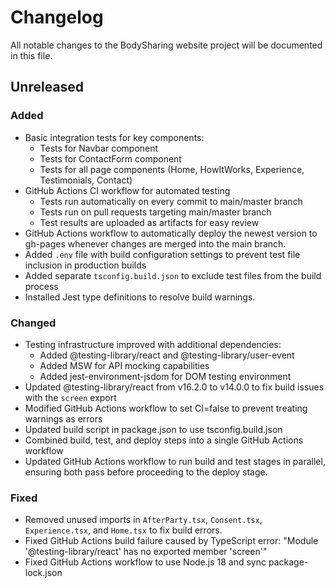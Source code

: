 # Changelog

All notable changes to the BodySharing website project will be documented in this file.

## Unreleased

### Added
- Basic integration tests for key components:
  - Tests for Navbar component
  - Tests for ContactForm component
  - Tests for all page components (Home, HowItWorks, Experience, Testimonials, Contact)
- GitHub Actions CI workflow for automated testing
  - Tests run automatically on every commit to main/master branch
  - Tests run on pull requests targeting main/master branch
  - Test results are uploaded as artifacts for easy review
- GitHub Actions workflow to automatically deploy the newest version to gh-pages whenever changes are merged into the main branch.
- Added `.env` file with build configuration settings to prevent test file inclusion in production builds
- Added separate `tsconfig.build.json` to exclude test files from the build process
- Installed Jest type definitions to resolve build warnings.

### Changed
- Testing infrastructure improved with additional dependencies:
  - Added @testing-library/react and @testing-library/user-event
  - Added MSW for API mocking capabilities
  - Added jest-environment-jsdom for DOM testing environment
- Updated @testing-library/react from v16.2.0 to v14.0.0 to fix build issues with the `screen` export
- Modified GitHub Actions workflow to set CI=false to prevent treating warnings as errors
- Updated build script in package.json to use tsconfig.build.json
- Combined build, test, and deploy steps into a single GitHub Actions workflow
- Updated GitHub Actions workflow to run build and test stages in parallel, ensuring both pass before proceeding to the deploy stage.

### Fixed
- Removed unused imports in `AfterParty.tsx`, `Consent.tsx`, `Experience.tsx`, and `Home.tsx` to fix build errors.
- Fixed GitHub Actions build failure caused by TypeScript error: "Module '@testing-library/react' has no exported member 'screen'"
- Fixed GitHub Actions workflow to use Node.js 18 and sync package-lock.json
